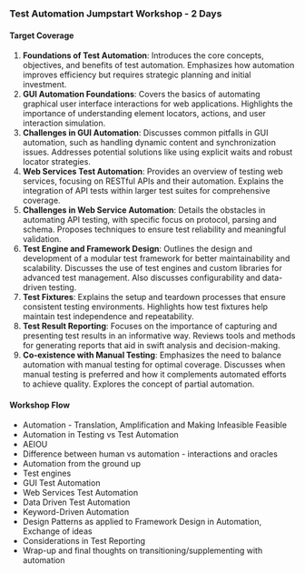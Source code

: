 ### Test Automation Jumpstart Workshop - 2 Days

#### Target Coverage

1. **Foundations of Test Automation**: Introduces the core concepts, objectives, and benefits of test automation. Emphasizes how automation improves efficiency but requires strategic planning and initial investment.
2. **GUI Automation Foundations**: Covers the basics of automating graphical user interface interactions for web applications. Highlights the importance of understanding element locators, actions, and user interaction simulation.
3. **Challenges in GUI Automation**: Discusses common pitfalls in GUI automation, such as handling dynamic content and synchronization issues. Addresses potential solutions like using explicit waits and robust locator strategies.
4. **Web Services Test Automation**: Provides an overview of testing web services, focusing on RESTful APIs and their automation. Explains the integration of API tests within larger test suites for comprehensive coverage.
5. **Challenges in Web Service Automation**: Details the obstacles in automating API testing, with specific focus on protocol, parsing and schema. Proposes techniques to ensure test reliability and meaningful validation.
6. **Test Engine and Framework Design**: Outlines the design and development of a modular test framework for better maintainability and scalability. Discusses the use of test engines and custom libraries for advanced test management. Also discusses configurability and data-driven testing.
7. **Test Fixtures**: Explains the setup and teardown processes that ensure consistent testing environments. Highlights how test fixtures help maintain test independence and repeatability.
8. **Test Result Reporting**: Focuses on the importance of capturing and presenting test results in an informative way. Reviews tools and methods for generating reports that aid in swift analysis and decision-making.
9. **Co-existence with Manual Testing**: Emphasizes the need to balance automation with manual testing for optimal coverage. Discusses when manual testing is preferred and how it complements automated efforts to achieve quality. Explores the concept of partial automation.


#### Workshop Flow
- Automation - Translation, Amplification and Making Infeasible Feasible
- Automation in Testing vs Test Automation
- AEIOU
- Difference between human vs automation - interactions and oracles
- Automation from the ground up
- Test engines
- GUI Test Automation
- Web Services Test Automation
- Data Driven Test Automation
- Keyword-Driven Automation
- Design Patterns as applied to Framework Design in Automation, Exchange of ideas
- Considerations in Test Reporting
- Wrap-up and final thoughts on transitioning/supplementing with automation

